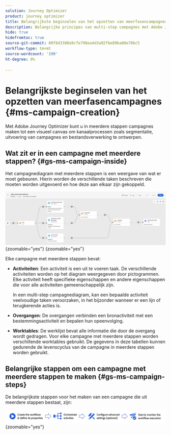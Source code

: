 ```yaml
---
solution: Journey Optimizer
product: journey optimizer
title: Belangrijkste beginselen van het opzetten van meerfasencampagnes
description: Belangrijke principes van multi-step campagnes met Adobe Journey Optimizer leren
hide: true
hidefromtoc: true
source-git-commit: 00f843300a9cfe798ea4d3a92fbe89ba80e70bc5
workflow-type: tm+mt
source-wordcount: '199'
ht-degree: 0%

---
```



# Belangrijkste beginselen van het opzetten van meerfasencampagnes {#ms-campaign-creation}

Met Adobe Journey Optimizer kunt u in meerdere stappen campagnes maken tot een visueel canvas om kanaalprocessen zoals segmentatie, uitvoering van campagnes en bestandsverwerking te ontwerpen.

## Wat zit er in een campagne met meerdere stappen? {#gs-ms-campaign-inside}

Het campagnediagram met meerdere stappen is een weergave van wat er moet gebeuren. Hierin worden de verschillende taken beschreven die moeten worden uitgevoerd en hoe deze aan elkaar zijn gekoppeld.

![](assets/workflow-example.png){zoomable="yes"} {zoomable="yes"}

Elke campagne met meerdere stappen bevat:

* **Activiteiten**: Een activiteit is een uit te voeren taak. De verschillende activiteiten worden op het diagram weergegeven door pictogrammen. Elke activiteit heeft specifieke eigenschappen en andere eigenschappen die voor alle activiteiten gemeenschappelijk zijn.

  In een multi-step campagnediagram, kan een bepaalde activiteit veelvoudige taken veroorzaken, in het bijzonder wanneer er een lijn of terugkerende acties is.

* **Overgangen**: De overgangen verbinden een bronactiviteit met een bestemmingsactiviteit en bepalen hun opeenvolging.

* **Worktables**: De werklijst bevat alle informatie die door de overgang wordt gedragen. Voor elke campagne met meerdere stappen worden verschillende worktables gebruikt. De gegevens in deze tabellen kunnen gedurende de levenscyclus van de campagne in meerdere stappen worden gebruikt.

## Belangrijke stappen om een campagne met meerdere stappen te maken {#gs-ms-campaign-steps}

De belangrijkste stappen voor het maken van een campagne die uit meerdere stappen bestaat, zijn:

![](assets/workflow-creation-process.png){zoomable="yes"}

